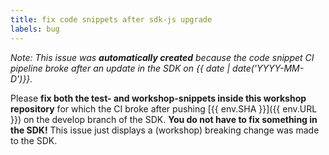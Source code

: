 ```yaml
---
title: fix code snippets after sdk-js upgrade
labels: bug
---
```


_Note: This issue was **automatically created** because the code snippet CI pipeline broke after an update in the SDK on {{ date | date('YYYY-MM-D')}}._

Please **fix both the test- and workshop-snippets inside this workshop repository** for which the CI broke after pushing [{{ env.SHA }}]({{ env.URL }}) on the develop branch of the SDK.
**You do not have to fix something in the SDK!**
This issue just displays a (workshop) breaking change was made to the SDK.
